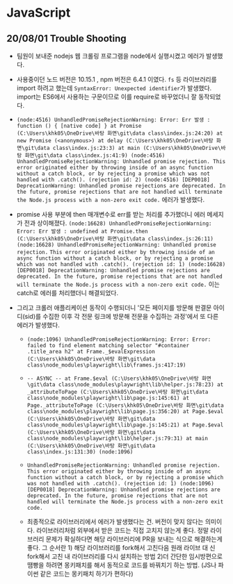 # JavaScript

## 20/08/01 Trouble Shooting

- 팀원이 보내준 nodejs 웹 크롤링 프로그램을 node에서 실행시켰고 에러가 발생했다.
- 사용중이던 노드 버전은 10.15.1 , npm 버전은 6.4.1 이였다. `fs` 등 라이브러리를 import 하려고 했는데 `SyntaxError: Unexpected identifier`가 발생했다. import는 ES6에서 사용하는 구문이므로 이를 require로 바꾸었더니 잘 동작되었다.

- `(node:4516) UnhandledPromiseRejectionWarning: Error: Err 발생 : function () { [native code] } at Promise (C:\Users\khk05\OneDrive\바탕 화면\git\data class\index.js:24:20) at new Promise (<anonymous>) at delay (C:\Users\khk05\OneDrive\바탕 화면\git\data class\index.js:23:3) at main (C:\Users\khk05\OneDrive\바탕 화면\git\data class\index.js:41:9) (node:4516) UnhandledPromiseRejectionWarning: Unhandled promise rejection. This error originated either by throwing inside of an async function without a catch block, or by rejecting a promise which was not handled with .catch(). (rejection id: 2) (node:4516) [DEP0018] DeprecationWarning: Unhandled promise rejections are deprecated. In the future, promise rejections that are not handled will terminate the Node.js process with a non-zero exit code.` 에러가 발생했다.

- promise 사용 부분에 then 매개변수로 err를 받는 처리를 추가했더니 에러 메세지가 전과 상이해졌다. `(node:16628) UnhandledPromiseRejectionWarning: Error: Err 발생 : undefined at Promise.then (C:\Users\khk05\OneDrive\바탕 화면\git\data class\index.js:26:11) (node:16628) UnhandledPromiseRejectionWarning: Unhandled promise rejection.`
  `This error originated either by throwing inside of an async function without a catch block, or by rejecting a promise which was not handled with .catch(). (rejection id: 1) (node:16628)`
  `[DEP0018] DeprecationWarning: Unhandled promise rejections are deprecated. In the future, promise rejections that are not handled will terminate the Node.js process with a non-zero exit code.` 이는 catch로 에러를 처리했더니 해결되었다.

- 그리고 크롤러 애플리케이션 동작이 수행되더니 '모든 페이지를 방문해 판결문 아이디(sid)를 수집한 이후 각 전문 링크에 방문해 전문을 수집하는 과정'에서 또 다른 에러가 발생했다.

  - `(node:1096) UnhandledPromiseRejectionWarning: Error: Error: failed to find element matching selector "#container .title_area h2" at Frame._$evalExpression (C:\Users\khk05\OneDrive\바탕 화면\git\data class\node_modules\playwright\lib\frames.js:417:19)`

  - `-- ASYNC -- at Frame.$eval (C:\Users\khk05\OneDrive\바탕 화면\git\data class\node_modules\playwright\lib\helper.js:78:23) at _attributeToPage (C:\Users\khk05\OneDrive\바탕 화면\git\data class\node_modules\playwright\lib\page.js:145:61) at Page._attributeToPage (C:\Users\khk05\OneDrive\바탕 화면\git\data class\node_modules\playwright\lib\page.js:356:20) at Page.$eval (C:\Users\khk05\OneDrive\바탕 화면\git\data class\node_modules\playwright\lib\page.js:145:21) at Page.$eval (C:\Users\khk05\OneDrive\바탕 화면\git\data class\node_modules\playwright\lib\helper.js:79:31) at main (C:\Users\khk05\OneDrive\바탕 화면\git\data class\index.js:131:30) (node:1096)`

  - `UnhandledPromiseRejectionWarning: Unhandled promise rejection. This error originated either by throwing inside of an async function without a catch block, or by rejecting a promise which was not handled with .catch(). (rejection id: 1) (node:1096) [DEP0018] DeprecationWarning: Unhandled promise rejections are deprecated. In the future, promise rejections that are not handled will terminate the Node.js process with a non-zero exit code.`

  - 최종적으로 라이브러리에서 에러가 발생했다는 건. 버전이 맞지 않다는 의미이다. 라이브러리처럼 외부에서 받은 코드는 직접 고치지 않는게 좋다. 정말 라이브러리 문제가 확실하다면 해당 라이브러리에 PR을 보내는 식으로 해결하는게 좋다. 그 순서란 1) 해당 라이브러리를 fork해서 고친다음 원래 라이브 대 신 fork해서 고친 내 라이브러리를 다시 설치하는 방법 2)더 간단한 임시방편으로 땜빵을 하려면 몽키패치를 해서 동적으로 코드를 바꿔치기 하는 방법. (JS나 파이썬 같은 코드는 몽키패치 하기가 편하다)
